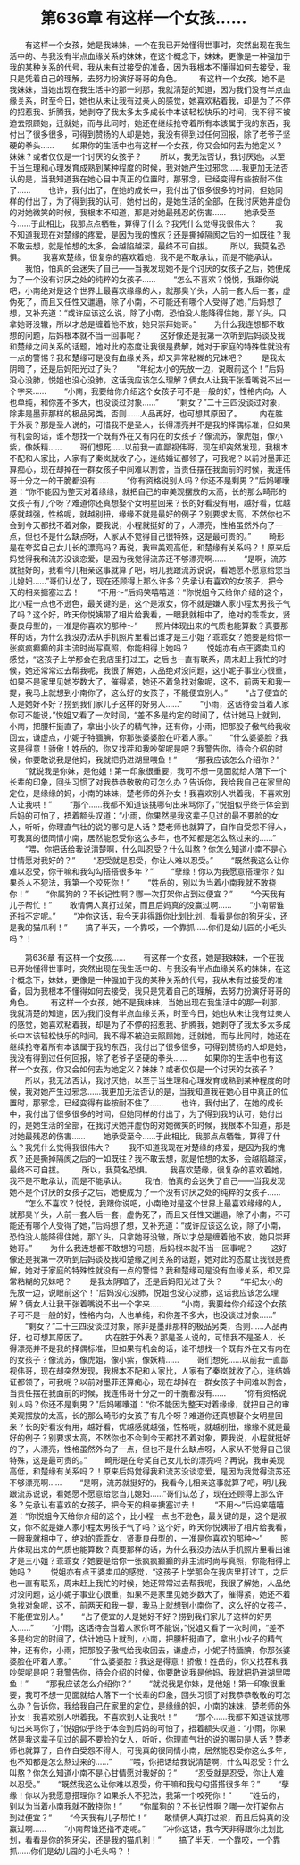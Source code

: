 # 　　第636章 有这样一个女孩……
　　有这样一个女孩，她是我妹妹，一个在我已开始懂得世事时，突然出现在我生活中的、与我没有半点血缘关系的妹妹，在这个概念下，妹妹，更像是一种强加于我的某种关系的代号，我从未有过接受的准备，因为我根本不懂得如何去接受，我只是凭着自己的理解，去努力扮演好哥哥的角色。
　　有这样一个女孩，她不是我妹妹，当她出现在我生活中的那一刹那，我就清楚的知道，因为我们没有半点血缘关系，时至今日，她也从未让我有过亲人的感觉，她喜欢粘着我，却是为了不停的招惹我、折腾我，她剥夺了我太多太多成长中本该轻松快乐的时间，我不得不被迫去照顾她，迁就她，而与此同时，她还在继续抢夺着所有本该属于我的东西，我付出了很多很多，可得到赞扬的人却是她，我没有得到过任何回报，除了老爷子坚硬的拳头……
　　如果你的生活中也有这样一个女孩，你又会如何去为她定义？妹妹？或者仅仅是一个讨厌的女孩子？
　　所以，我无法否认，我讨厌她，以至于当生理和心理发育成熟到某种程度的时候，我对她产生过邪念……我更加无法否认的是，当我知道我在她心目中真正的位置时，那邪念，已经变得有些按耐不住了……
　　也许，我付出了，在她的成长中，我付出了很多很多的时间，但她同样的付出了，为了得到我的认可，她付出的，是她生活的全部，在我讨厌她并虚伪的对她微笑的时候，我根本不知道，那是对她最残忍的伤害……
　　她承受至今……于此相比，我那点点牺牲，算得了什么？我凭什么觉得我很伟大？
　　我不知道我现在对楚缘的疼爱，是因为我的愧疚？还是撕掉隔阂之后的一如既往？我不敢去想，就是怕想的太多，会越陷越深，最终不可自拔。
　　所以，我莫名恐惧。
　　我喜欢楚缘，很复杂的喜欢着她，我不是不敢承认，而是不能承认。
　　我怕，怕真的会迷失了自己——当我发现她不是个讨厌的女孩子之后，她便成为了一个没有讨厌之处的纯粹的女孩子……
　　“怎么不喜欢？悦悦，我跟你说吧，小南绝对是这个世界上最喜欢缘缘的人，就那臭丫头，人前一套人后一套，虚伪死了，而且又任性又邋遢，除了小南，不可能还有哪个人受得了她，”后妈想了想，又补充道：“或许应该这么说，除了小南，恐怕没人能降得住她，那丫头，只拿她哥没辙，所以才总是缠着他不放，她只崇拜她哥。”
　　为什么我连想都不敢想的问题，后妈根本就不当一回事呢？
　　这好像还是我第一次听到后妈谈及我和楚缘之间关系的话题，她对此的态度让我很是费解，她对于家庭的特殊性就没有一点的警惕？我和楚缘可是没有血缘关系，却又异常粘糊的兄妹吧？
　　是我太阴暗了，还是后妈阳光过了头？
　　“年纪太小的先放一边，说眼前这个！”后妈没心没肺，悦姐也没心没肺，这话我应该怎么理解？俩女人让我干张着嘴说不出一个字来……
　　“小南，我要给你介绍这个女孩子可不是一般的好，性格内向，人也单纯，和你差不多大，也没谈过对象……”
　　“剩女？”二十三四没谈过对象，除非是墨菲那样的极品另类，否则……人品再好，也可想其原因了。
　　内在胜于外表？那是圣人说的，可惜我不是圣人，长得漂亮并不是我的择偶标准，但如果有机会的话，谁不想找一个既有外在又有内在的女孩子？像流苏，像虎姐，像小紫，像妖精……
　　哥们想死……以前我一直鄙视伟哥，现在却突然发现，我根本不配和人家比，人家有了秦岚就收了心，连结婚证都领了，可我呢？以前对墨菲还算痴心，现在却掉在一群女孩子中间难以割舍，当责任摆在我面前的时候，我连伟哥十分之一的干脆都没有……
　　“你有资格说别人吗？你还不是剩男？”后妈嘟囔道：“你不能因为整天对着缘缘，就把自己的审美观摆放的太高，长的那么畸形的女孩子有几个呀？难道你还真想娶个女明星回来？长的好看没有用，越好看，优越感就越强，性格呢，就越别扭，缘缘不就是最好的例子？别要求太高，不然你也不会到今天都找不着对象，要我说，小程就挺好的了，人漂亮，性格虽然外向了一点，但也不是什么缺点呀，人家从不觉得自己很特殊，这是最可贵的。”
　　畸形是在夸奖自己女儿长的漂亮吗？再说，我审美观高低，和楚缘有关系吗？！原来后妈觉得我和流苏没谈恋爱，是因为我觉得流苏还不够漂亮啊……
　　“是啊，流苏就挺好的，我看今儿相亲这事就算了吧，明儿我跟流苏说说，看她愿不愿意给您当儿媳妇……”哥们认怂了，现在还顾得上那么许多？先承认有喜欢的女孩子，把今天的相亲搪塞过去！
　　“不用～”后妈笑嘻嘻道：“你悦姐今天给你介绍的这个，比小程一点也不逊色，最关键的是，这个是淑女，你不就是嫌人家小程太男孩子气了吗？这个好，昨天你悦姨带了相片给我看，一眼我就相中了，绝对的乖乖女，贤妻良母型的，一准是你喜欢的那种～”
　　照片体现出来的气质也能算数？真要那样的话，为什么我没办法从手机照片里看出谁才是三小姐？乖乖女？她要是给你一张疯疯癫癫的非主流时尚写真照，你能相得上她吗？
　　悦姐亦有点王婆卖瓜的感觉，“这孩子上学那会在我店里打过工，之后也一直有联系，周末赶上我忙的时候，她还常常过去帮我呢，我很了解她，人品绝对没问题，这小妮子事业心很重，如果不是家里见她岁数大了，催得紧，她还不着急找对象呢，这不，前两天和我一提，我马上就想到小南你了，这么好的女孩子，不能便宜别人。”
　　“占了便宜的人是她好不好？捞到我们家儿子这样的好男人……”
　　“小雨，这话待会当着人家你可不能说，”悦姐又看了一次时间，“差不多是约定的时间了，估计她马上就到，小南，把腰杆挺直了，拿出小伙子的精气神，还有你，小雨，把那股子傲气给我收回去，谦虚点，小妮子特腼腆，你那张婆婆脸在吓着人家。”
　　“什么婆婆脸？我这是得意！骄傲！姓岳的，你又找茬和我吵架呢是吧？我警告你，待会介绍的时候，你要敢说我是他妈，我就把扔进湖里喂鱼！”
　　“那我应该怎么介绍你？”
　　“就说我是你妹，是他姐！第一印象很重要，我可不想一见面就给人落下一个长辈的印象，回头习惯了对我恭恭敬敬的可怎么办？告诉你，我给我自己在家里的定位，是缘缘的妈，小南的妹妹，楚老师的外孙女！我喜欢别人哄着我，不喜欢别人让我哄！”
　　“那个……我都不知道该挑哪句出来骂你了，”悦姐似乎终于体会到后妈的可怕了，捂着额头叹道：“小雨，你果然是我这辈子见过的最不要脸的女人，听听，你理直气壮的说的哪句是人话？楚老师也就算了，自作自受怨不得人，可我真的很同情小南，居然能忍受你这么多年，也不知都是怎么熬过来的……”
　　“喂，你把话给我说清楚啊，什么叫忍受？什么叫熬？你怎么知道小南不是心甘情愿对我好的？”
　　“忍受就是忍受，你让人难以忍受。”
　　“既然我这么让你难以忍受，你干嘛和我勾勾搭搭很多年？”
　　“孽缘！你以为我愿意搭理你？如果杀人不犯法，我第一个咬死你！”
　　“姓岳的，别以为当着小南我就不敢挠你！”
　　“你属狗的？不长记性啊？哪一次打架你占到过便宜？”
　　“今天我有儿子帮忙！”
　　敢情俩人真打过架，而且后妈真的没赢过啊……
　　“小南帮谁还指不定呢。”
　　“冲你这话，我今天非得跟你比划比划，看看是你的狗牙尖，还是我的猫爪利！”
　　搞了半天，一个靠咬，一个靠抓……你们是幼儿园的小毛头吗？！

　　第636章 有这样一个女孩……
　　有这样一个女孩，她是我妹妹，一个在我已开始懂得世事时，突然出现在我生活中的、与我没有半点血缘关系的妹妹，在这个概念下，妹妹，更像是一种强加于我的某种关系的代号，我从未有过接受的准备，因为我根本不懂得如何去接受，我只是凭着自己的理解，去努力扮演好哥哥的角色。
　　有这样一个女孩，她不是我妹妹，当她出现在我生活中的那一刹那，我就清楚的知道，因为我们没有半点血缘关系，时至今日，她也从未让我有过亲人的感觉，她喜欢粘着我，却是为了不停的招惹我、折腾我，她剥夺了我太多太多成长中本该轻松快乐的时间，我不得不被迫去照顾她，迁就她，而与此同时，她还在继续抢夺着所有本该属于我的东西，我付出了很多很多，可得到赞扬的人却是她，我没有得到过任何回报，除了老爷子坚硬的拳头……
　　如果你的生活中也有这样一个女孩，你又会如何去为她定义？妹妹？或者仅仅是一个讨厌的女孩子？
　　所以，我无法否认，我讨厌她，以至于当生理和心理发育成熟到某种程度的时候，我对她产生过邪念……我更加无法否认的是，当我知道我在她心目中真正的位置时，那邪念，已经变得有些按耐不住了……
　　也许，我付出了，在她的成长中，我付出了很多很多的时间，但她同样的付出了，为了得到我的认可，她付出的，是她生活的全部，在我讨厌她并虚伪的对她微笑的时候，我根本不知道，那是对她最残忍的伤害……
　　她承受至今……于此相比，我那点点牺牲，算得了什么？我凭什么觉得我很伟大？
　　我不知道我现在对楚缘的疼爱，是因为我的愧疚？还是撕掉隔阂之后的一如既往？我不敢去想，就是怕想的太多，会越陷越深，最终不可自拔。
　　所以，我莫名恐惧。
　　我喜欢楚缘，很复杂的喜欢着她，我不是不敢承认，而是不能承认。
　　我怕，怕真的会迷失了自己——当我发现她不是个讨厌的女孩子之后，她便成为了一个没有讨厌之处的纯粹的女孩子……
　　“怎么不喜欢？悦悦，我跟你说吧，小南绝对是这个世界上最喜欢缘缘的人，就那臭丫头，人前一套人后一套，虚伪死了，而且又任性又邋遢，除了小南，不可能还有哪个人受得了她，”后妈想了想，又补充道：“或许应该这么说，除了小南，恐怕没人能降得住她，那丫头，只拿她哥没辙，所以才总是缠着他不放，她只崇拜她哥。”
　　为什么我连想都不敢想的问题，后妈根本就不当一回事呢？
　　这好像还是我第一次听到后妈谈及我和楚缘之间关系的话题，她对此的态度让我很是费解，她对于家庭的特殊性就没有一点的警惕？我和楚缘可是没有血缘关系，却又异常粘糊的兄妹吧？
　　是我太阴暗了，还是后妈阳光过了头？
　　“年纪太小的先放一边，说眼前这个！”后妈没心没肺，悦姐也没心没肺，这话我应该怎么理解？俩女人让我干张着嘴说不出一个字来……
　　“小南，我要给你介绍这个女孩子可不是一般的好，性格内向，人也单纯，和你差不多大，也没谈过对象……”
　　“剩女？”二十三四没谈过对象，除非是墨菲那样的极品另类，否则……人品再好，也可想其原因了。
　　内在胜于外表？那是圣人说的，可惜我不是圣人，长得漂亮并不是我的择偶标准，但如果有机会的话，谁不想找一个既有外在又有内在的女孩子？像流苏，像虎姐，像小紫，像妖精……
　　哥们想死……以前我一直鄙视伟哥，现在却突然发现，我根本不配和人家比，人家有了秦岚就收了心，连结婚证都领了，可我呢？以前对墨菲还算痴心，现在却掉在一群女孩子中间难以割舍，当责任摆在我面前的时候，我连伟哥十分之一的干脆都没有……
　　“你有资格说别人吗？你还不是剩男？”后妈嘟囔道：“你不能因为整天对着缘缘，就把自己的审美观摆放的太高，长的那么畸形的女孩子有几个呀？难道你还真想娶个女明星回来？长的好看没有用，越好看，优越感就越强，性格呢，就越别扭，缘缘不就是最好的例子？别要求太高，不然你也不会到今天都找不着对象，要我说，小程就挺好的了，人漂亮，性格虽然外向了一点，但也不是什么缺点呀，人家从不觉得自己很特殊，这是最可贵的。”
　　畸形是在夸奖自己女儿长的漂亮吗？再说，我审美观高低，和楚缘有关系吗？！原来后妈觉得我和流苏没谈恋爱，是因为我觉得流苏还不够漂亮啊……
　　“是啊，流苏就挺好的，我看今儿相亲这事就算了吧，明儿我跟流苏说说，看她愿不愿意给您当儿媳妇……”哥们认怂了，现在还顾得上那么许多？先承认有喜欢的女孩子，把今天的相亲搪塞过去！
　　“不用～”后妈笑嘻嘻道：“你悦姐今天给你介绍的这个，比小程一点也不逊色，最关键的是，这个是淑女，你不就是嫌人家小程太男孩子气了吗？这个好，昨天你悦姨带了相片给我看，一眼我就相中了，绝对的乖乖女，贤妻良母型的，一准是你喜欢的那种～”
　　照片体现出来的气质也能算数？真要那样的话，为什么我没办法从手机照片里看出谁才是三小姐？乖乖女？她要是给你一张疯疯癫癫的非主流时尚写真照，你能相得上她吗？
　　悦姐亦有点王婆卖瓜的感觉，“这孩子上学那会在我店里打过工，之后也一直有联系，周末赶上我忙的时候，她还常常过去帮我呢，我很了解她，人品绝对没问题，这小妮子事业心很重，如果不是家里见她岁数大了，催得紧，她还不着急找对象呢，这不，前两天和我一提，我马上就想到小南你了，这么好的女孩子，不能便宜别人。”
　　“占了便宜的人是她好不好？捞到我们家儿子这样的好男人……”
　　“小雨，这话待会当着人家你可不能说，”悦姐又看了一次时间，“差不多是约定的时间了，估计她马上就到，小南，把腰杆挺直了，拿出小伙子的精气神，还有你，小雨，把那股子傲气给我收回去，谦虚点，小妮子特腼腆，你那张婆婆脸在吓着人家。”
　　“什么婆婆脸？我这是得意！骄傲！姓岳的，你又找茬和我吵架呢是吧？我警告你，待会介绍的时候，你要敢说我是他妈，我就把扔进湖里喂鱼！”
　　“那我应该怎么介绍你？”
　　“就说我是你妹，是他姐！第一印象很重要，我可不想一见面就给人落下一个长辈的印象，回头习惯了对我恭恭敬敬的可怎么办？告诉你，我给我自己在家里的定位，是缘缘的妈，小南的妹妹，楚老师的外孙女！我喜欢别人哄着我，不喜欢别人让我哄！”
　　“那个……我都不知道该挑哪句出来骂你了，”悦姐似乎终于体会到后妈的可怕了，捂着额头叹道：“小雨，你果然是我这辈子见过的最不要脸的女人，听听，你理直气壮的说的哪句是人话？楚老师也就算了，自作自受怨不得人，可我真的很同情小南，居然能忍受你这么多年，也不知都是怎么熬过来的……”
　　“喂，你把话给我说清楚啊，什么叫忍受？什么叫熬？你怎么知道小南不是心甘情愿对我好的？”
　　“忍受就是忍受，你让人难以忍受。”
　　“既然我这么让你难以忍受，你干嘛和我勾勾搭搭很多年？”
　　“孽缘！你以为我愿意搭理你？如果杀人不犯法，我第一个咬死你！”
　　“姓岳的，别以为当着小南我就不敢挠你！”
　　“你属狗的？不长记性啊？哪一次打架你占到过便宜？”
　　“今天我有儿子帮忙！”
　　敢情俩人真打过架，而且后妈真的没赢过啊……
　　“小南帮谁还指不定呢。”
　　“冲你这话，我今天非得跟你比划比划，看看是你的狗牙尖，还是我的猫爪利！”
　　搞了半天，一个靠咬，一个靠抓……你们是幼儿园的小毛头吗？！
